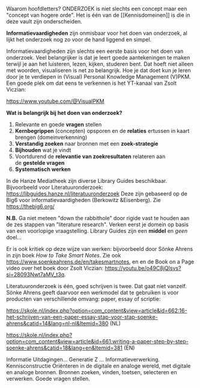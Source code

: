 Waarom hoofdletters? ONDERZOEK is niet slechts een concept maar een "concept van hogere orde". Het is één van de [[Kennisdomeinen]] is die in deze vault zijn onderscheiden. 

**Informatievaardigheden** zijn onmisbaar voor het doen van onderzoek, al lijkt het onderzoek nog zo voor de hand liggend en simpel.

Informatievaardigheden zijn slechts een eerste basis voor het doen van onderzoek. Veel belangrijker is dat je leert goede aantekeningen te maken terwijl je aan het luisteren, lezen, kijken, studeren bent. Dat hoeft niet alleen met woorden, visualiseren is net zo belangrijk. 
Hoe je dat doet kun je leren door je te verdiepen in (Visual) Personal Knowledge Management (V)PKM. Een goede plek om dat eens te verkennen is het YT-kanaal van Zsolt Viczian:

https://www.youtube.com/@VisualPKM 

**Wat is belangrijk bij het doen van onderzoek?**

1. Relevante en goede **vragen** stellen
2. **Kernbegrippen** (concepten) opsporen en de **relaties** ertussen in kaart brengen (domeinverkenning)
3. **Verstandig zoeken** naar bronnen met een **zoek-strategie**
4. **Bijhouden** wat je vindt
5. Voortdurend de **relevantie van zoekresultaten** relateren aan de **gestelde vragen**
6. **Systematisch werken**

In de Hanze Mediatheek zijn diverse Library Guides beschikbaar.
Bijvoorbeeld voor Literatuuronderzoek: https://libguides.hanze.nl/literatuuronderzoek
Deze zijn gebaseerd op de Big6 voor informatievaardigheden (Berkowitz &Eisenberg).
Zie https://thebig6.org/

**N.B.** Ga niet meteen "down the rabbithole" door rigide vast te houden aan de zes stappen van "literature research". Verken eerst je domein op basis van een voorlopige vraagstelling. Library Guides zijn een **middel** en *geen* doel... 

Er is ook kritiek op deze wijze van werken: bijvoorbeeld door Sönke Ahrens in zijn boek *How to Take Smart Notes*. Zie ook https://www.soenkeahrens.de/en/takesmartnotes, en 
en de Book on a Page video over het boek door Zsolt Viczian: https://youtu.be/o49C8jQIsvs?si=28093Nwt7aMV_t3q.

Literatuuronderzoek is één, goed schrijven is twee. Dat gaat niet vanzelf.
Sönke Ahrens geeft daarvoor een werkmodel dat te gebruiken is voor producten van verschillende omvang: paper, essay of scriptie: 

https://skole.nl/index.php?option=com_content&view=article&id=662:16-het-schrijven-van-een-paper-essay-stap-voor-stap-soenke-ahrens&catid=14&lang=nl-nl&Itemid=380 (NL)

https://skole.nl/index.php?option=com_content&view=article&id=661:writing-a-paper-step-by-step-soenke-ahrens&catid=18&lang=en&Itemid=381  (EN)

Informatie
Uitdagingen...
Generatie Z ...
Informatieverwerking.
Kennisconstructie
Oriënteren in de digitale en analoge wereld, met digitale en analoge bronnen.
Bronnen zoeken, vinden, toetsen, selecteren en verwerken.
Goede vragen stellen.



